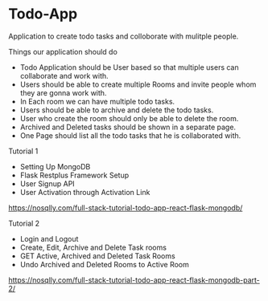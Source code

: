 # Todo-App

Application to create todo tasks and colloborate with mulitple people.

Things our application should do
- Todo Application should be User based so that multiple users can collaborate and work with.
- Users should be able to create multiple Rooms and invite people whom they are gonna work with.
- In Each room we can have multiple todo tasks.
- Users should be able to archive and delete the todo tasks.
- User who create the room should only be able to delete the room.
- Archived and Deleted tasks should be shown in a separate page.
- One Page should list all the todo tasks that he is collaborated with.


Tutorial 1
- Setting Up MongoDB
- Flask Restplus Framework Setup
- User Signup API
- User Activation through Activation Link

https://nosqlly.com/full-stack-tutorial-todo-app-react-flask-mongodb/

Tutorial 2
- Login and Logout
- Create, Edit, Archive and Delete Task rooms
- GET Active, Archived and Deleted Task Rooms
- Undo Archived and Deleted Rooms to Active Room

https://nosqlly.com/full-stack-tutorial-todo-app-react-flask-mongodb-part-2/
